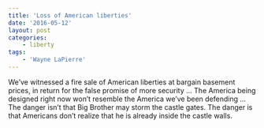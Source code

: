 ```yaml
---
title: 'Loss of American liberties'
date: '2016-05-12'
layout: post
categories:
    - liberty
tags:
    - 'Wayne LaPierre'
---
```


We’ve witnessed a fire sale of American liberties at bargain basement prices, in return for the false promise of more security … The America being designed right now won’t resemble the America we’ve been defending … The danger isn’t that Big Brother may storm the castle gates. The danger is that Americans don’t realize that he is already inside the castle walls.